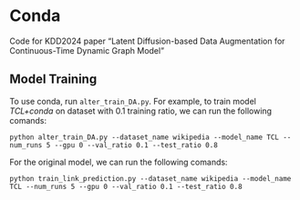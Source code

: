 # Conda
Code for KDD2024 paper “Latent Diffusion-based Data Augmentation for Continuous-Time Dynamic Graph Model”

## Model Training

To use conda, run ```alter_train_DA.py```.
For example, to train model *TCL+conda* on dataset with 0.1 training ratio, we can run the following comands:
```{bash}
python alter_train_DA.py --dataset_name wikipedia --model_name TCL --num_runs 5 --gpu 0 --val_ratio 0.1 --test_ratio 0.8
```

For the original model, we can run the following comands:
```{bash}
python train_link_prediction.py --dataset_name wikipedia --model_name TCL --num_runs 5 --gpu 0 --val_ratio 0.1 --test_ratio 0.8
```
